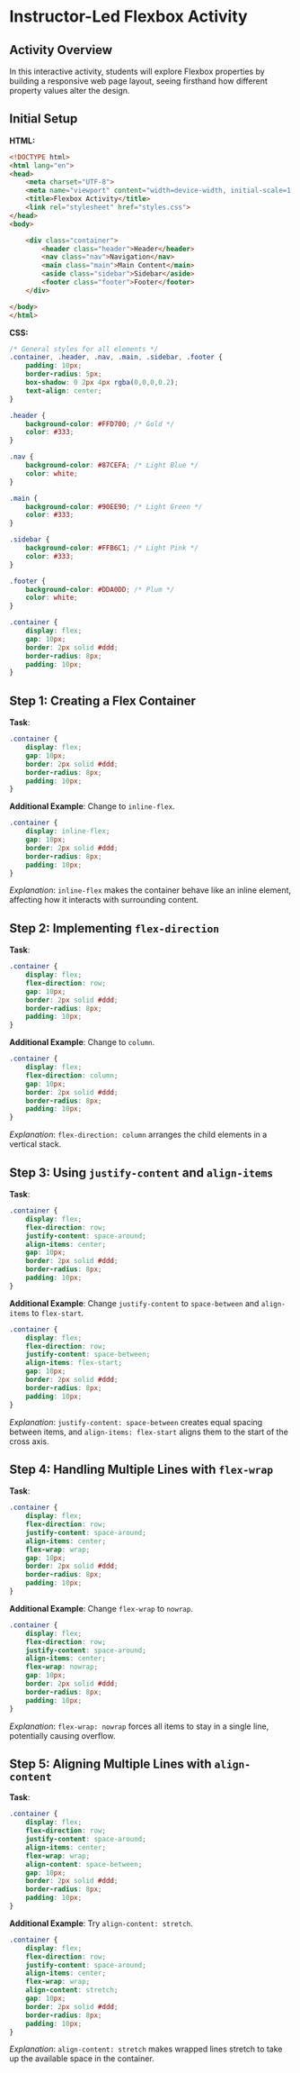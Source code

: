# Instructor-Led Flexbox Activity

## Activity Overview

In this interactive activity, students will explore Flexbox properties by building a responsive web page layout, seeing firsthand how different property values alter the design.

## Initial Setup

**HTML:**

```html
<!DOCTYPE html>
<html lang="en">
<head>
    <meta charset="UTF-8">
    <meta name="viewport" content="width=device-width, initial-scale=1.0">
    <title>Flexbox Activity</title>
    <link rel="stylesheet" href="styles.css">
</head>
<body>

    <div class="container">
        <header class="header">Header</header>
        <nav class="nav">Navigation</nav>
        <main class="main">Main Content</main>
        <aside class="sidebar">Sidebar</aside>
        <footer class="footer">Footer</footer>
    </div>

</body>
</html>
```

**CSS:**

```css
/* General styles for all elements */
.container, .header, .nav, .main, .sidebar, .footer {
    padding: 10px;
    border-radius: 5px;
    box-shadow: 0 2px 4px rgba(0,0,0,0.2);
    text-align: center;
}

.header {
    background-color: #FFD700; /* Gold */
    color: #333;
}

.nav {
    background-color: #87CEFA; /* Light Blue */
    color: white;
}

.main {
    background-color: #90EE90; /* Light Green */
    color: #333;
}

.sidebar {
    background-color: #FFB6C1; /* Light Pink */
    color: #333;
}

.footer {
    background-color: #DDA0DD; /* Plum */
    color: white;
}

.container {
    display: flex;
    gap: 10px;
    border: 2px solid #ddd;
    border-radius: 8px;
    padding: 10px;
}
```

## Step 1: Creating a Flex Container

**Task**:
```css
.container {
    display: flex;
    gap: 10px;
    border: 2px solid #ddd;
    border-radius: 8px;
    padding: 10px;
}
```

**Additional Example**: Change to `inline-flex`.
```css
.container {
    display: inline-flex;
    gap: 10px;
    border: 2px solid #ddd;
    border-radius: 8px;
    padding: 10px;
}
```
*Explanation*: `inline-flex` makes the container behave like an inline element, affecting how it interacts with surrounding content.

## Step 2: Implementing `flex-direction`

**Task**:
```css
.container {
    display: flex;
    flex-direction: row;
    gap: 10px;
    border: 2px solid #ddd;
    border-radius: 8px;
    padding: 10px;
}
```

**Additional Example**: Change to `column`.
```css
.container {
    display: flex;
    flex-direction: column;
    gap: 10px;
    border: 2px solid #ddd;
    border-radius: 8px;
    padding: 10px;
}
```
*Explanation*: `flex-direction: column` arranges the child elements in a vertical stack.

## Step 3: Using `justify-content` and `align-items`

**Task**:
```css
.container {
    display: flex;
    flex-direction: row;
    justify-content: space-around;
    align-items: center;
    gap: 10px;
    border: 2px solid #ddd;
    border-radius: 8px;
    padding: 10px;
}
```

**Additional Example**: Change `justify-content` to `space-between` and `align-items` to `flex-start`.
```css
.container {
    display: flex;
    flex-direction: row;
    justify-content: space-between;
    align-items: flex-start;
    gap: 10px;
    border: 2px solid #ddd;
    border-radius: 8px;
    padding: 10px;
}
```
*Explanation*: `justify-content: space-between` creates equal spacing between items, and `align-items: flex-start` aligns them to the start of the cross axis.

## Step 4: Handling Multiple Lines with `flex-wrap`

**Task**:
```css
.container {
    display: flex;
    flex-direction: row;
    justify-content: space-around;
    align-items: center;
    flex-wrap: wrap;
    gap: 10px;
    border: 2px solid #ddd;
    border-radius: 8px;
    padding: 10px;
}
```

**Additional Example**: Change `flex-wrap` to `nowrap`.
```css
.container {
    display: flex;
    flex-direction: row;
    justify-content: space-around;
    align-items: center;
    flex-wrap: nowrap;
    gap: 10px;
    border: 2px solid #ddd;
    border-radius: 8px;
    padding: 10px;
}
```
*Explanation*: `flex-wrap: nowrap` forces all items to stay in a single line, potentially causing overflow.

## Step 5: Aligning Multiple Lines with `align-content`

**Task**:
```css
.container {
    display: flex;
    flex-direction: row;
    justify-content: space-around;
    align-items: center;
    flex-wrap: wrap;
    align-content: space-between;
    gap: 10px;
    border: 2px solid #ddd;
    border-radius: 8px;
    padding: 10px;
}
```

**Additional Example**: Try `align-content: stretch`.
```css
.container {
    display: flex;
    flex-direction: row;
    justify-content: space-around;
    align-items: center;
    flex-wrap: wrap;
    align-content: stretch;
    gap: 10px;
    border: 2px solid #ddd;
    border-radius: 8px;
    padding: 10px;
}
```
*Explanation*: `align-content: stretch` makes wrapped lines stretch to take up the available space in the container.
